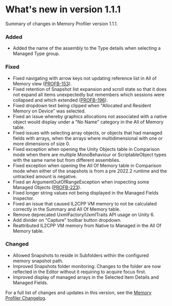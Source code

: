 # What's new in version 1.1.1

Summary of changes in Memory Profiler version 1.1.1.

### Added
- Added the name of the assembly to the Type details when selecting a Managed Type group.

### Fixed
- Fixed navigating with arrow keys not updating reference list in All of Memory view ([PROFB-153](https://issuetracker.unity3d.com/product/unity/issues/guid/PROFB-153)).
- Fixed retention of Snapshot list expansion and scroll state so that it does not expand all items unexpectedly but remembers which sessions were collapsed and which extended ([PROFB-196](https://issuetracker.unity3d.com/product/unity/issues/guid/PROFB-196)).
- Fixed dropdown text being clipped when "Allocated and Resident Memory on Device" was selected.
- Fixed an issue whereby graphics allocations not associated with a native object would display under a "No Name" category in the All of Memory table.
- Fixed issues with selecting array objects, or objects that had managed fields with arrays, when the arrays where multidimensional with one or more dimensions of size 0.
- Fixed exception when opening the Unity Objects table in Comparison mode when there are multiple MonoBehaviour or ScriptableObject types with the same name but from different assemblies.
- Fixed exception when opening the All Of Memory table in Comparison mode when either of the snapshots is from a pre 2022.2 runtime and the untracked amount is negative.
- Fixed an ArgumentOutOfRangeException when inspecting some Managed Objects ([PROFB-223](https://issuetracker.unity3d.com/product/unity/issues/guid/PROFB-223)).
- Fixed longer string values not being displayed in the Managed Fields Inspector.
- Fixed an issue that caused IL2CPP VM memory to not be calculated correctly in the Summary and All Of Memory table.
- Remove deprecated UxmlFactory/UxmlTraits API usage on Unity 6.
- Add divider on "Capture" toolbar button dropdown.
- Reattributed IL2CPP VM memory from Native to Managed in the All Of Memory table.

### Changed
- Allowed Snapshots to reside in Subfolders within the configured memory snapshot path.
- Improved Snapshots folder monitoring: Changes to the folder are now reflected in the Editor without it requiring to acquire focus first.
- Improved display of managed arrays in the Selected Item Details and Managed Fields.

For a full list of changes and updates in this version, see the [Memory Profiler Changelog](xref:changelog).
